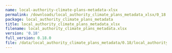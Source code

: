```yaml
---
name: local-authority-climate-plans-metadata-xlsx
permalink: /downloads/local_authority_climate_plans_metadata_xlsx/0_18
package: local_authority_climate_plans_metadata
title: local_authority_climate_plans_metadata_xlsx
filename: local_authority_climate_plans_metadata.xlsx
version: '0.18'
full_version: 0.18.0
file: /data/local_authority_climate_plans_metadata/0.18/local_authority_climate_plans_metadata.xlsx
---
```

